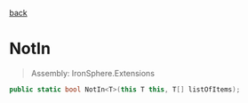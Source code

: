 ﻿

[back](/IronSphere.Extensions/types/GenericExtension)

# NotIn

> Assembly: IronSphere.Extensions

```csharp
public static bool NotIn<T>(this T this, T[] listOfItems);
```



 